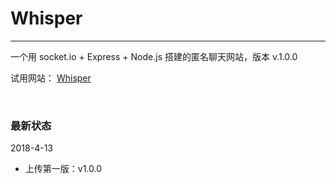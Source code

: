 # Whisper

---
一个用 socket.io + Express + Node.js 搭建的匿名聊天网站，版本 v.1.0.0

试用网站： [Whisper](http://www.famousczm.cn:4050)

<br>

### **最新状态**

2018-4-13

* 上传第一版：v1.0.0
